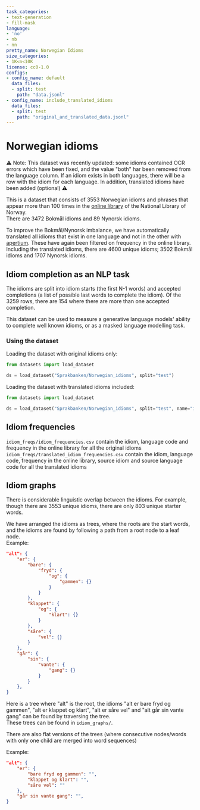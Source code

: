 ```yaml
---
task_categories:
- text-generation
- fill-mask
language:
- 'no'
- nb
- nn
pretty_name: Norwegian Idioms
size_categories:
- 1K<n<10K
license: cc0-1.0
configs:
- config_name: default
  data_files:
  - split: test
    path: "data.jsonl"
- config_name: include_translated_idioms
  data_files:
  - split: test
    path: "original_and_translated_data.jsonl"
---
```

# Norwegian idioms

⚠️ Note: This dataset was recently updated: some idioms contained OCR errors which have been fixed, and the value "both" har been removed from the language column. If an idiom exists in both languages, there will be a row with the idiom for each language. In addition, translated idioms have been added (optional) ⚠️

This is a dataset that consists of 3553 Norwegian idioms and phrases that appear more than 100 times in the [online library](https://www.nb.no/search) of the National Library of Norway.  
There are 3472 Bokmål idioms and 89 Nynorsk idioms. 

To improve the Bokmål/Nynorsk imbalance, we have automatically translated all idioms that exist in one language and not in the other with [apertium](https://apertium.org). These have again been filtered on frequency in the online library. Including the translated idioms, there are 4600 unique idioms; 3502 Bokmål idioms and 1707 Nynorsk idioms. 

## Idiom completion as an NLP task
The idioms are split into idiom starts (the first N-1 words) and accepted completions (a list of possible last words to complete the idiom). Of the 3259 rows, there are 154 where there are more than one accepted completion.  

This dataset can be used to measure a generative language models' ability to complete well known idioms, or as a masked language modelling task. 

### Using the dataset 
Loading the dataset with original idioms only:
```python
from datasets import load_dataset

ds = load_dataset("Sprakbanken/Norwegian_idioms", split="test")
```

Loading the dataset with translated idioms included:
```python
from datasets import load_dataset

ds = load_dataset("Sprakbanken/Norwegian_idioms", split="test", name="include_translated_idioms")
```


## Idiom frequencies
`idiom_freqs/idiom_frequencies.csv` contain the idiom, language code and frequency in the online library for all the original idioms  
`idiom_freqs/translated_idiom_frequencies.csv` contain the idiom, language code, frequency in the online library, source idiom and source language code for all the translated idioms

## Idiom graphs
There is considerable linguistic overlap between the idioms. For example, though there are 3553 unique idioms, there are only 803 unique starter words.  

We have arranged the idioms as trees, where the roots are the start words, and the idioms are found by following a path from a root node to a leaf node.  
Example: 
```json
"alt": {
    "er": {
        "bare": {
            "fryd": {
                "og": {
                    "gammen": {}
                }
            }
        },
        "klappet": {
            "og": {
                "klart": {}
            }
        },
        "såre": {
            "vel": {}
        }
    },
    "går": {
        "sin": {
            "vante": {
                "gang": {}
            }
        }
    },
}
```
Here is a tree where "alt" is the root, the idioms "alt er bare fryd og gammen", "alt er klappet og klart", "alt er såre vel" and "alt går sin vante gang" can be found by traversing the tree.  
These trees can be found in `idiom_graphs/`.  

There are also flat versions of the trees (where consecutive nodes/words with only one child are merged into word sequences)

Example:
```json
"alt": {
    "er": {
        "bare fryd og gammen": "",
        "klappet og klart": "",
        "såre vel": ""
    },
    "går sin vante gang": "",
}
```
